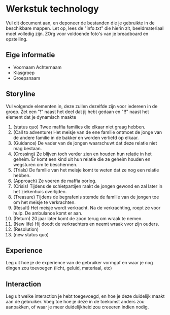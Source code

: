 # Werkstuk technology

Vul dit document aan, en deponeer de bestanden die je gebruikte in de beschikbare mappen. Let op, lees de "info.txt" die hierin zit, beeldmateriaal moet volledig zijn. ZOrg voor voldoende foto's van je breadboard en opstelling.


## Eige informatie

- Voornaam Achternaam
- Klasgroep
- Groepsnaam


## Storyline 

Vul volgende elementen in, deze zullen dezelfde zijn voor iedereen in de groep. Zet een "!" naast het deel dat jij hebt gedaan en "!!" naast het element dat je dynamisch maakte

1. (status quo) Twee maffia families die elkaar niet graag hebben.
2. (Call to adventure) Het meisje van de ene familie ontmoet de jonge van de andere familie in de bakker en worden verliefd op elkaar.
3. (Guidance) De vader van de jongen waarschuwt dat deze relatie niet mag bestaan.
4. (Crossing) Ze blijven toch verder zien en houden hun relatie in het geheim. Er komt een kind uit hun relatie die ze geheim houden en wegsturen om te beschermen.
5. (Trials) De familie van het meisje komt te weten dat ze nog een relatie hebben.
6. (Approach) Ze voeren de maffia oorlog.
7. (Crisis) Tijdens de schietpartijen raakt de jongen gewond en zal later in het ziekenhuis overlijden.
8. (Treasure) Tijdens de begrafenis stemde de familie van de jongen toe om het meisje te verkrachten.
9. (Result) Het meisje wordt verkracht. Na de verkrachting, roept ze voor hulp. De ambulance komt er aan.
10. (Return) 20 jaar later komt de zoon terug om wraak te nemen.
11. (New life) Hij doodt de verkrachters en neemt wraak vvor zijn ouders.
12. (Resolution)
13. (new status quo)

## Experience

Leg uit hoe je de experience van de gebruiker vormgaf en waar je nog dingen zou toevoegen (licht, geluid, materiaal, etc)

## Interaction

Leg uit welke interaction je hebt toegevoegd, en hoe je deze duidelijk maakt aan de gebruiker. Voeg toe hoe je deze in de toekomst anders zou aanpakken, of waar je meer duidelijkheid zou creeeren indien nodig.




